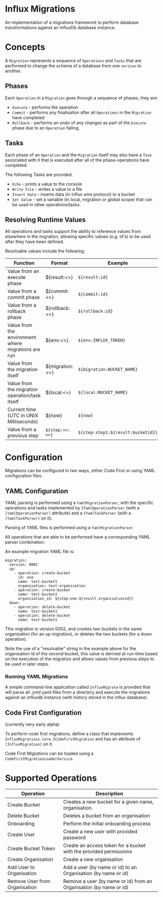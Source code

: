 # Influx Migrations

An implementation of a migrations framework to perform database transformations against an InfluxDb database instance.

# Concepts

A ```Migration``` represents a sequence of ```Operations``` and ```Tasks``` that are performed to change the schema of a database from one ```version``` to another.

## Phases

Each ```Operation``` in a ```Migration``` goes through a sequence of phases, they are:
* ```Execute``` - performs the operation
* ```Commit``` - performs any finalisation after all ```Operations``` in the ```Migration``` have completed
* ```Rollback``` - performs an undo of any changes as part of the ```Execute``` phase due to an ```Operation``` failing.


## Tasks

Each phase of an ```Operation``` and the ```Migration``` itself may also have a ```Task``` associated with it that is executed after all of the phase-operations have completed.

The following Tasks are provided:
* ```Echo``` - prints a value to the console
* ```Write File``` - writes a value to a file
* ```Insert Data``` - inserts data (in influx wire protocol) to a bucket
* ```Set Value``` - set a variable (in local, migration or global scope) that can be used in other operations/tasks.

## Resolving Runtime Values

All operations and tasks support the ability to reference values from elsewhere in the migration, allowing specific values (e.g. id's) to be used after they have been defined.

Resolvable values include the following:

| Function                                            | Format                          | Example                          |
|-----------------------------------------------------|---------------------------------|----------------------------------|
| Value from an execute phase                         | ${result:<>}              | ```${result:id}```               |
| Value from a commit phase                           | ${commit:<>}              | ```${commit:id}```               |
| Value from a rollback phase                         | ${rollback:<>}            | ```${rollback:id}```               |
| Value from the environment where migrations are run | ${env:<>}                 | ```${env:INFLUX_TOKEN}```              |
| Value from the migration itself                     | ${migration:<>}           | ```${migration:BUCKET_NAME}```         |
| Value from the migration operation/task itself      | ${local:<>}               | ```${local:BUCKET_NAME}```             |
| Current time (UTC in UNIX Milliseconds)             | ${now}                          | ```${now}```                           |
| Value from a previous step                          | ```${step:<>:<>}``` | ```${step:step1:${result:bucketid}}``` |


# Configuration

Migrations can be configured in two ways, either Code First or using YAML configuration files.

## YAML Configuration

YAML parsing is performed using a ```YamlMigrationParser```, with the specific operations and tasks implemented by ```IYamlOperationParser``` (with a ```[YamlOperationParser]``` attribute) and a ```IYamlTaskParser``` (with a ```[YamlTaskParser]``` on it).

Parsing of YAML files is performed using a ```YamlMigrationParser```. 

All operations that are able to be performed have a corresponding YAML parser combination.

An example migration YAML file is:

```
migration:
  version: 0002
  up:
    - operation: create-bucket
      id: one
      name: test-bucket1
      organisation: test-organisation
    - operation: create-bucket
      name: test-bucket2
      organisation_id: ${step:one:${result.organisationid}}
  down:
    - operation: delete-bucket
      name: test-bucket1
    - operation: delete-bucket
      name: test-bucket1
```

This migration is version 0002, and creates two buckets in the same organisation (for an up migration), or deletes the two buckets (for a down operation).

Note the use of a "resolvable" string in the example above for the organisation id of the second bucket, this value is derived at run-time based on the execution of the migration and allows values from previous steps to be used in later steps.



### Running YAML Migrations

A simple command-line application called ```InfluxMigrate``` is provided that will parse all .yml/.yaml files from a directory and execute the migrations against an influxdb instance (with history stored in the influx database).


## Code First Configuration
(currently very early alpha)

To perform code first migrations, define a class that implements ```InfluxMigrations.Core.ICodeFirstMigration``` and has an attribute of ```[InfluxMigration]``` on it.

Code First Migrations can be loaded using a ```CodeFirstMigrationLoaderService```.

# Supported Operations

| Operation                     | Description                                           |
|-------------------------------|--------------------------------------------------|
| Create Bucket                 | Creates a new bucket for a given name, organisation.               |
| Delete Bucket                 | Deletes a bucket from an organisation|
| Onboarding                    | Perform the initial onboarding process |
| Create User                   | Create a new user with provided password |
| Create Bucket Token           | Create an access token for a bucket with the provided permissions |
| Create Organisation           | Create a new organisation |
| Add User to Organisation      | Add a user (by name or id) to an Organisation (by name or id) |
| Remove User from Organisation | Remove a user (by name or id) from an Organisation (by name or id) |

